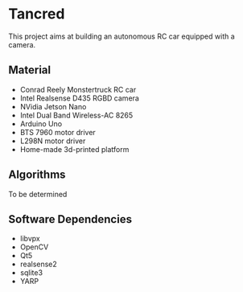 Tancred
=======

This project aims at building an autonomous RC car equipped with a camera.

Material
--------
* Conrad Reely Monstertruck RC car
* Intel Realsense D435 RGBD camera
* NVidia Jetson Nano
* Intel Dual Band Wireless-AC 8265
* Arduino Uno
* BTS 7960 motor driver
* L298N motor driver
* Home-made 3d-printed platform

Algorithms
----------

To be determined

Software Dependencies
---------------------

* libvpx
* OpenCV
* Qt5
* realsense2
* sqlite3
* YARP

